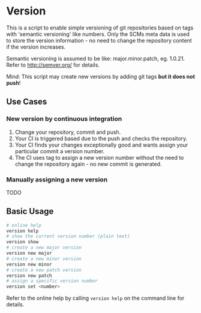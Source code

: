 Version
=======
This is a script to enable simple versioning of git repositories based on tags with 'semantic versioning' like numbers. Only the SCMs meta data is used to store the version information - no need to change the repository content if the version increases.

Semantic versioning is assumed to be like: major.minor.patch, eg. 1.0.21. Refer to http://semver.org/ for details.

Mind: This script may create new versions by adding git tags **but it does not push**!

Use Cases
---------
### New version by continuous integration
1. Change your repository, commit and push.
1. Your CI is triggered based due to the push and checks the repository.
1. Your CI finds your changes exceptionally good and wants assign your particular commit a version number.
1. The CI uses tag to assign a new version number without the need to change the repository again - no new commit is generated.

### Manually assigning a new version
TODO

Basic Usage
-----------

``` bash
# online help
version help
# show the current version number (plain text)
version show
# create a new major version
version new major
# create a new minor version
version new minor
# create a new patch version
version new patch
# assign a specific version number
version set <number>
```

Refer to the online help by calling ```version help``` on the command line for details.
